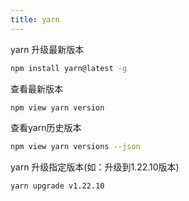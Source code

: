 ```yaml
---
title: yarn
---
```

yarn 升级最新版本
```bash
npm install yarn@latest -g
```
查看最新版本
```bash
npm view yarn version
```
查看yarn历史版本
```bash
npm view yarn versions --json
```
yarn 升级指定版本(如：升级到1.22.10版本)
```bash
yarn upgrade v1.22.10
```